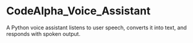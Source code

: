 # CodeAlpha_Voice_Assistant
A Python voice assistant listens to user speech, converts it into text, and responds with spoken output.
